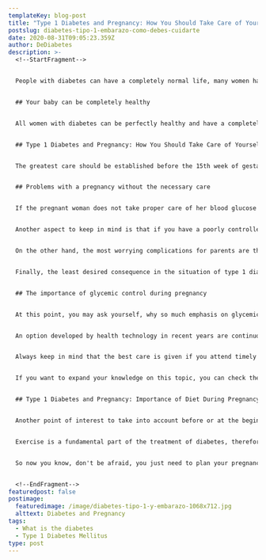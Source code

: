 ```yaml
---
templateKey: blog-post
title: "Type 1 Diabetes and Pregnancy: How You Should Take Care of Yourself"
postslug: diabetes-tipo-1-embarazo-como-debes-cuidarte
date: 2020-08-31T09:05:23.359Z
author: DeDiabetes
description: >-
  <!--StartFragment-->


  People with diabetes can have a completely normal life, many women have consulted us on the subject of pregnancy when they have diabetes, especially [type 1 diabetes](https://dediabetes.com/que-es-la-diabetes-mellitus-tipo-i/) . Some frequently asked questions are Can I come out in a state with diabetes? Will I pass diabetes to my child? Will there be any complications in the pregnancy? And to respond to these and many other concerns we develop this post.


  ## Your baby can be completely healthy


  All women with diabetes can be perfectly healthy and have a completely healthy child. Scientific evidence indicates that having diabetes does not make the process of being able to get pregnant more difficult, which does manifest is that it only requires optimal control of blood sugar or glycemia before and during pregnancy.


  ## Type 1 Diabetes and Pregnancy: How You Should Take Care of Yourself


  The greatest care should be established before the 15th week of gestation since in this way complications, congenital abnormalities (because most of the organs are formed in the first weeks of gestation) are avoided and the risk of death of both of them.


  ## Problems with a pregnancy without the necessary care


  If the pregnant woman does not take proper care of her blood glucose levels, it is common for her to give birth to a macrosomic baby, that is, it is very large and heavy because it was “overfed” by so much glucose in the blood. Although this child is born without complications, due to the fact that it was macrosomic, it is already at greater risk of developing diabetes and other chronic diseases when it reaches adulthood.


  Another aspect to keep in mind is that if you have a poorly controlled pregnancy in terms of blood glucose, especially in the last weeks of gestation, you are more likely to require a cesarean section to deliver your baby.


  On the other hand, the most worrying complications for parents are the birth of premature children, that is, before the term of pregnancy, which becomes more likely as blood sugar increases, and worries because these premature children frequently present problems breathing, to see, also an inadequate process of digestion, in the function of the heart, etc. That makes them more vulnerable.


  Finally, the least desired consequence in the situation of type 1 diabetes and pregnancy is spontaneous abortion, which usually occurs before 20 weeks of gestation.


  ## The importance of glycemic control during pregnancy


  At this point, you may ask yourself, why so much emphasis on glycemic control? Good because during pregnancy it has been proven that it is a bit more difficult to keep blood sugar levels under control; This is due to changes in "the effect" of insulin in your body, or changes in its absorption and metabolism, all this causes it to be a little more complex to establish an adequate adjustment of insulin doses, especially in the last weeks of pregnancy.


  An option developed by health technology in recent years are continuous monitoring systems, with which you can see blood sugar concentrations in real time, keeping them away from hyper or hypoglycemia and therefore having better blood sugar values. glycated hemoglobin (HbA1c) and helping pregnant women keep their values ​​within the recommended range for about 3 more hours each day.


  Always keep in mind that the best care is given if you attend timely with your treating doctors, it is common that during this stage you require more frequent visits to the doctor, but it is for your health and that of your baby. Prenatal checkups and adjustments in your insulin levels are essential for you to have a healthy baby.


  If you want to expand your knowledge on this topic, you can check the [CDC page](https://www.cdc.gov/pregnancy/spanish/diabetes-types.html)


  ## Type 1 Diabetes and Pregnancy: Importance of Diet During Pregnancy


  Another point of interest to take into account before or at the beginning of pregnancy is the consumption of essential nutrients in the pregnant woman. We refer to an adequate consumption of proteins, essential fats (especially [omega 3 fatty acids](https://dediabetes.com/cuanto-es-el-nivel-normal-de-glucosa/) ), vitamins such as folic acid and vitamin B12, as well as essential minerals such as iron and calcium. Most are achieved through a good diet, a Nutritionist-Dietitian could help you achieve this goal, you can even consult a specialist whether or not you need a supplement or nutritional supplement. Additionally, you should avoid the consumption of alcohol, cigarettes and other drugs as much as possible during this stage.


  Exercise is a fundamental part of the treatment of diabetes, therefore you must keep it present during a situation of type 1 diabetes and pregnancy. Generally, maintaining a good level of physical activity during pregnancy helps control blood glucose and keep you in shape after pregnancy. Walks of at least 30 minutes at least 5 times a week are a good place to start.


  So now you know, don't be afraid, you just need to plan your pregnancy, consult with your doctors, prepare to live the experience and receive your baby with the greatest joy.


  <!--EndFragment-->
featuredpost: false
postimage:
  featuredimage: /image/diabetes-tipo-1-y-embarazo-1068x712.jpg
  alttext: Diabetes and Pregnancy
tags:
  - What is the diabetes
  - Type 1 Diabetes Mellitus
type: post
---
```

